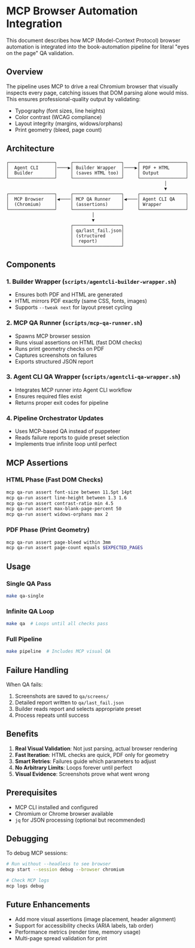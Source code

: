 # MCP Browser Automation Integration

This document describes how MCP (Model-Context Protocol) browser automation is integrated into the book-automation pipeline for literal "eyes on the page" QA validation.

## Overview

The pipeline uses MCP to drive a real Chromium browser that visually inspects every page, catching issues that DOM parsing alone would miss. This ensures professional-quality output by validating:

- Typography (font sizes, line heights)
- Color contrast (WCAG compliance)
- Layout integrity (margins, widows/orphans)
- Print geometry (bleed, page count)

## Architecture

```
┌─────────────────┐     ┌──────────────────┐     ┌─────────────────┐
│  Agent CLI      │────▶│ Builder Wrapper  │────▶│ PDF + HTML      │
│  Builder        │     │ (saves HTML too) │     │ Output          │
└─────────────────┘     └──────────────────┘     └─────────────────┘
                                                           │
                                                           ▼
┌─────────────────┐     ┌──────────────────┐     ┌─────────────────┐
│  MCP Browser    │◀────│ MCP QA Runner    │◀────│ Agent CLI QA    │
│  (Chromium)     │     │ (assertions)     │     │ Wrapper         │
└─────────────────┘     └──────────────────┘     └─────────────────┘
                                │
                                ▼
                        ┌──────────────────┐
                        │ qa/last_fail.json│
                        │ (structured      │
                        │  report)         │
                        └──────────────────┘
```

## Components

### 1. Builder Wrapper (`scripts/agentcli-builder-wrapper.sh`)

- Ensures both PDF and HTML are generated
- HTML mirrors PDF exactly (same CSS, fonts, images)
- Supports `--tweak next` for layout preset cycling

### 2. MCP QA Runner (`scripts/mcp-qa-runner.sh`)

- Spawns MCP browser session
- Runs visual assertions on HTML (fast DOM checks)
- Runs print geometry checks on PDF
- Captures screenshots on failures
- Exports structured JSON report

### 3. Agent CLI QA Wrapper (`scripts/agentcli-qa-wrapper.sh`)

- Integrates MCP runner into Agent CLI workflow
- Ensures required files exist
- Returns proper exit codes for pipeline

### 4. Pipeline Orchestrator Updates

- Uses MCP-based QA instead of puppeteer
- Reads failure reports to guide preset selection
- Implements true infinite loop until perfect

## MCP Assertions

### HTML Phase (Fast DOM Checks)

```bash
mcp qa-run assert font-size between 11.5pt 14pt
mcp qa-run assert line-height between 1.3 1.6
mcp qa-run assert contrast-ratio min 4.5
mcp qa-run assert max-blank-page-percent 50
mcp qa-run assert widows-orphans max 2
```

### PDF Phase (Print Geometry)

```bash
mcp qa-run assert page-bleed within 3mm
mcp qa-run assert page-count equals $EXPECTED_PAGES
```

## Usage

### Single QA Pass

```bash
make qa-single
```

### Infinite QA Loop

```bash
make qa  # Loops until all checks pass
```

### Full Pipeline

```bash
make pipeline  # Includes MCP visual QA
```

## Failure Handling

When QA fails:

1. Screenshots are saved to `qa/screens/`
2. Detailed report written to `qa/last_fail.json`
3. Builder reads report and selects appropriate preset
4. Process repeats until success

## Benefits

1. **Real Visual Validation**: Not just parsing, actual browser rendering
2. **Fast Iteration**: HTML checks are quick, PDF only for geometry
3. **Smart Retries**: Failures guide which parameters to adjust
4. **No Arbitrary Limits**: Loops forever until perfect
5. **Visual Evidence**: Screenshots prove what went wrong

## Prerequisites

- MCP CLI installed and configured
- Chromium or Chrome browser available
- `jq` for JSON processing (optional but recommended)

## Debugging

To debug MCP sessions:

```bash
# Run without --headless to see browser
mcp start --session debug --browser chromium

# Check MCP logs
mcp logs debug
```

## Future Enhancements

- Add more visual assertions (image placement, header alignment)
- Support for accessibility checks (ARIA labels, tab order)
- Performance metrics (render time, memory usage)
- Multi-page spread validation for print
